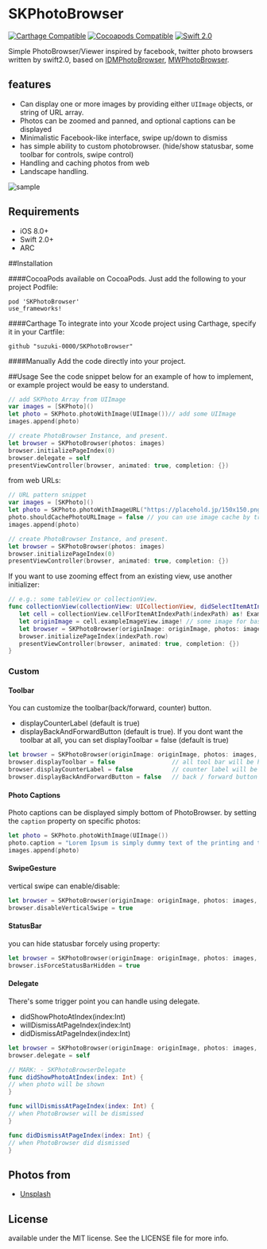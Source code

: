 SKPhotoBrowser
========================

[![Carthage Compatible](https://img.shields.io/badge/Carthage-compatible-4BC51D.svg?style=flat)](https://github.com/Carthage/Carthage)
[![Cocoapods Compatible](https://img.shields.io/cocoapods/v/SKPhotoBrowser.svg?style=flat)](http://cocoadocs.org/docsets/SKPhotoBrowser)
[![Swift 2.0](https://img.shields.io/badge/Swift-2.0-orange.svg?style=flat)](https://developer.apple.com/swift/)

Simple PhotoBrowser/Viewer inspired by facebook, twitter photo browsers written by swift2.0, based on [IDMPhotoBrowser](https://github.com/ideaismobile/IDMPhotoBrowser), [MWPhotoBrowser](https://github.com/mwaterfall/MWPhotoBrowser).

## features
- Can display one or more images by providing either `UIImage` objects, or string of URL array.
- Photos can be zoomed and panned, and optional captions can be displayed
- Minimalistic Facebook-like interface, swipe up/down to dismiss
- has simple ability to custom photobrowser. (hide/show statusbar, some toolbar for controls, swipe control)
- Handling and caching photos from web
- Landscape handling.

![sample](Screenshots/example01.gif)

## Requirements
- iOS 8.0+
- Swift 2.0+
- ARC

##Installation

####CocoaPods
available on CocoaPods. Just add the following to your project Podfile:
```
pod 'SKPhotoBrowser'
use_frameworks!
```

####Carthage
To integrate into your Xcode project using Carthage, specify it in your Cartfile:

```ogdl
github "suzuki-0000/SKPhotoBrowser"
```

####Manually
Add the code directly into your project.

##Usage
See the code snippet below for an example of how to implement, or example project would be easy to understand.
	
```swift
// add SKPhoto Array from UIImage
var images = [SKPhoto]()
let photo = SKPhoto.photoWithImage(UIImage())// add some UIImage
images.append(photo) 

// create PhotoBrowser Instance, and present. 
let browser = SKPhotoBrowser(photos: images)
browser.initializePageIndex(0)
browser.delegate = self
presentViewController(browser, animated: true, completion: {})
```

from web URLs:
```swift
// URL pattern snippet
var images = [SKPhoto]()
let photo = SKPhoto.photoWithImageURL("https://placehold.jp/150x150.png")
photo.shouldCachePhotoURLImage = false // you can use image cache by true(NSCache)
images.append(photo)

// create PhotoBrowser Instance, and present. 
let browser = SKPhotoBrowser(photos: images)
browser.initializePageIndex(0)
presentViewController(browser, animated: true, completion: {})
```

If you want to use zooming effect from an existing view, use another initializer:
```swift
// e.g.: some tableView or collectionView.
func collectionView(collectionView: UICollectionView, didSelectItemAtIndexPath indexPath: NSIndexPath) {
   let cell = collectionView.cellForItemAtIndexPath(indexPath) as! ExampleCollectionViewCell
   let originImage = cell.exampleImageView.image! // some image for baseImage 
   let browser = SKPhotoBrowser(originImage: originImage, photos: images, animatedFromView: cell) 
   browser.initializePageIndex(indexPath.row)
   presentViewController(browser, animated: true, completion: {})
}
```

### Custom

#### Toolbar
You can customize the toolbar(back/forward, counter) button. 
- displayCounterLabel (default is true) 
- displayBackAndForwardButton (default is true). 
If you dont want the toolbar at all, you can set displayToolbar = false (default is true)

```swift
let browser = SKPhotoBrowser(originImage: originImage, photos: images, animatedFromView: cell)
browser.displayToolbar = false                // all tool bar will be hidden
browser.displayCounterLabel = false           // counter label will be hidden
browser.displayBackAndForwardButton = false   // back / forward button will be hidden
```

#### Photo Captions
Photo captions can be displayed simply bottom of PhotoBrowser. by setting the `caption` property on specific photos:
``` swift
let photo = SKPhoto.photoWithImage(UIImage())
photo.caption = "Lorem Ipsum is simply dummy text of the printing and typesetting industry."
images.append(photo)
```

#### SwipeGesture 
vertical swipe can enable/disable:
``` swift
let browser = SKPhotoBrowser(originImage: originImage, photos: images, animatedFromView: cell)
browser.disableVerticalSwipe = true 
``` 

#### StatusBar
you can hide statusbar forcely using property:
``` swift
let browser = SKPhotoBrowser(originImage: originImage, photos: images, animatedFromView: cell)
browser.isForceStatusBarHidden = true 
``` 

#### Delegate
There's some trigger point you can handle using delegate.
- didShowPhotoAtIndex(index:Int) 
- willDismissAtPageIndex(index:Int)
- didDismissAtPageIndex(index:Int)

```swift
let browser = SKPhotoBrowser(originImage: originImage, photos: images, animatedFromView: cell)
browser.delegate = self

// MARK: - SKPhotoBrowserDelegate
func didShowPhotoAtIndex(index: Int) {
// when photo will be shown
}

func willDismissAtPageIndex(index: Int) {
// when PhotoBrowser will be dismissed
}

func didDismissAtPageIndex(index: Int) {
// when PhotoBrowser did dismissed
}

```

## Photos from
- [Unsplash](https://unsplash.com)

## License
available under the MIT license. See the LICENSE file for more info.

